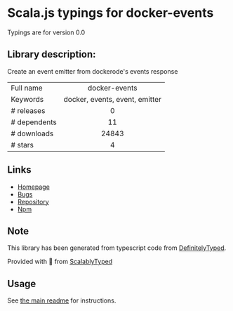 
# Scala.js typings for docker-events

Typings are for version 0.0

## Library description:
Create an event emitter from dockerode's events response

|                    |                 |
| ------------------ | :-------------: |
| Full name          | docker-events |
| Keywords           | docker, events, event, emitter |
| # releases         | 0 |
| # dependents       | 11 |
| # downloads        | 24843 |
| # stars            | 4 |

## Links
- [Homepage](https://github.com/deoxxa/docker-events)
- [Bugs](https://github.com/deoxxa/docker-events/issues)
- [Repository](https://github.com/deoxxa/docker-events)
- [Npm](https://www.npmjs.com/package/docker-events)
    


## Note
This library has been generated from typescript code from [DefinitelyTyped](https://definitelytyped.org).

Provided with :purple_heart: from [ScalablyTyped](https://github.com/oyvindberg/ScalablyTyped)

## Usage
See [the main readme](../../readme.md) for instructions.


